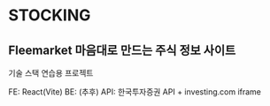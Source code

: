 # STOCKING

## Fleemarket 마음대로 만드는 주식 정보 사이트

기술 스택 연습용 프로젝트

FE: React(Vite)
BE: (추후)
API: 한국투자증권 API + investing.com iframe
